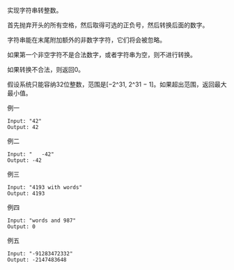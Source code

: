 实现字符串转整数。

首先抛弃开头的所有空格，然后取得可选的正负号，然后转换后面的数字。

字符串能在末尾附加额外的非数字字符，它们将会被忽略。

如果第一个非空字符不是合法数字，或者字符串为空，则不进行转换。

如果转换不合法，则返回0。

假设系统只能容纳32位整数，范围是[−2^31,  2^31 − 1]。如果超出范围，返回最大最小值。

例一
````
Input: "42"
Output: 42
````

例二
````
Input: "   -42"
Output: -42
````

例三
````
Input: "4193 with words"
Output: 4193
````

例四
````
Input: "words and 987"
Output: 0
````

例五
````
Input: "-91283472332"
Output: -2147483648
````



